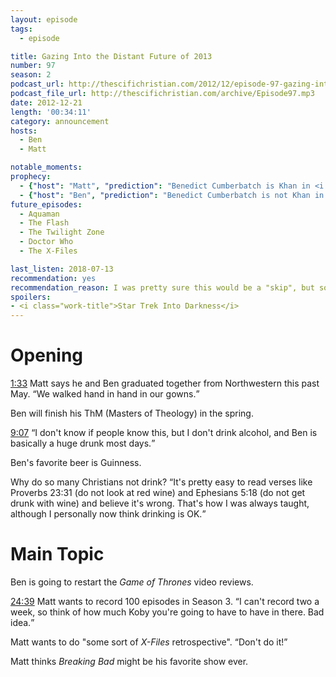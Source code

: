 ```yaml
---
layout: episode
tags:
  - episode

title: Gazing Into the Distant Future of 2013
number: 97
season: 2
podcast_url: http://thescifichristian.com/2012/12/episode-97-gazing-into-the-distant-future-of-2013/
podcast_file_url: http://thescifichristian.com/archive/Episode97.mp3
date: 2012-12-21
length: '00:34:11'
category: announcement
hosts:
  - Ben
  - Matt

notable_moments:
prophecy: 
  - {"host": "Matt", "prediction": "Benedict Cumberbatch is Khan in <i class='work-title'>Star Trek Into Darkness</i>", "veracity": true, "comments": ""}
  - {"host": "Ben", "prediction": "Benedict Cumberbatch is not Khan in <i class='work-title'>Star Trek Into Darkness</i>", "veracity": false, "comments": ""}
future_episodes: 
  - Aquaman
  - The Flash
  - The Twilight Zone
  - Doctor Who
  - The X-Files 

last_listen: 2018-07-13 
recommendation: yes
recommendation_reason: I was pretty sure this would be a "skip", but sometimes the best episodes are when Ben and Matt just talk about higher education, beer, and the first plans for what became the most painful series of the show. 
spoilers: 
- <i class="work-title">Star Trek Into Darkness</i>
---
```

# Opening
<div class="quote">
  <a class="timestamp tag is-medium is-rounded is-primary" href="http://thescifichristian.com/2012/12/episode-97-gazing-into-the-distant-future-of-2013/#t=00:01:33">1:33</a>
  <span class="quote-context is-size-6">Matt says he and Ben graduated together from Northwestern this past May.</span>
  <q class="ben">We walked hand in hand in our gowns.</q>
</div>

Ben will finish his ThM (Masters of Theology) in the spring.

<div class="quote">
  <a class="timestamp tag is-medium is-rounded is-primary" href="http://thescifichristian.com/2012/12/episode-97-gazing-into-the-distant-future-of-2013/#t=00:09:07">9:07</a>
  <span class="quote-context is-size-6"></span>
  <q class="matt">I don't know if people know this, but I don't drink alcohol, and Ben is basically a huge drunk most days.</q>
</div>

Ben's favorite beer is Guinness.

Why do so many Christians not drink?
<q class="archivist inline">It's pretty easy to read verses like Proverbs 23:31 (do not look at red wine) and Ephesians 5:18 (do not get drunk with wine) and believe it's wrong. That's how I was always taught, although I personally now think drinking is OK.</q>



# Main Topic
Ben is going to restart the <i class="work-title">Game of Thrones</i> video reviews.

<div class="quote">
  <a class="timestamp tag is-medium is-rounded is-primary" href="http://thescifichristian.com/2012/12/episode-97-gazing-into-the-distant-future-of-2013/#t=00:24:39">24:39</a>
  <span class="quote-context is-size-6">Matt wants to record 100 episodes in Season 3.</span>
  <q class="ben">I can't record two a week, so think of how much Koby you're going to have to have in there. Bad idea.</q>
</div>

Matt wants to do "some sort of <i class="work-title">X-Files</i> retrospective". <q class="archivist inline">Don't do it!</q>


Matt thinks <i class="work-title">Breaking Bad</i> might be his favorite show ever.